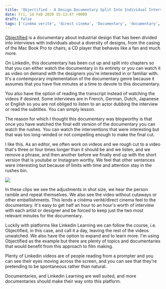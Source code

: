 ```yaml
---
title: 'Objectified - A Design Documentary Split Into Individual Interviews.'
date: Fri, 14 Feb 2020 15:13:47 +0000
draft: false
tags: ['cinéma verité', 'direct cinema', 'Documentary', 'documentary', 'learning', 'Linkedin', 'video editing']
---
```


[Objectified](https://www.linkedin.com/learning/objectified/) is a documentary about industrial design that has been divided into interviews with individuals about a diversity of designs, from the casing of the Mac Book Pro to chairs, a CD player that behaves like a fan and much more.

On Linkedin, this documentary has been cut up and split into chapters so that you can either watch the documentary in its entirety or you can watch it as video on demand with the designers you're interested in or familiar with. It's a contemporary implementation of the documentary genre because it assumes that you have five minutes at a time to devote to this documentary.

You also have the option of reading the transcript instead of watching the videos if desired. Some interviews are in French, German, Dutch, Japanese or English so you are not obliged to listen to an actor dubbing the interview or read the subtitles. You can simply lesson.

The reason for which I thought this documentary was blogworthy is that once you have watched the final edit version of the documentary you can watch the rushes. You can watch the interventions that were interesting but that was too long-winded or not compelling enough to make the final cut.

I like this. As an editor, we often work on videos and we rough cut to a video that's three or four times longer than it should be and we listen, and we remove a phrase, and then another before we finally end up with the short version that is youtube or Instagram worthy. We feel that other sentences were interesting but because of limits with time and attention stay in the rushes bin.

![](https://www.main-vision.com/richard/blog/wp-content/uploads/2020/02/Screenshot-2020-02-14-at-15.57.21.png)

In these clips we see the adjustments in shot size, we hear the person ramble and repeat themselves. We also see the video without cutaways or other embellishments. This lends a cinéma verité/direct cinema feel to the documentary. It's easy to get half an hour to an hour's worth of interview with each artist or designer and be forced to keep just the two most relevant minutes for the documentary.

Luckily with platforms like Linkedin Learning we can follow the course, i.e. Objectified, in this case, and call it a day, leaving the rest of the videos unwatched. We also have the option to expand and to learn more. I'm using Objectified as the example but there are plenty of topics and documentaries that would benefit from this approach to film making.

Plenty of Linkedin videos are of people reading from a prompter and you can see their eyes moving across the screen, and you can see that they're pretending to be spontaneous rather than natural.

Documentaries, and Linkedin Learning are well suited, and more documentaries should make their way onto this platform.